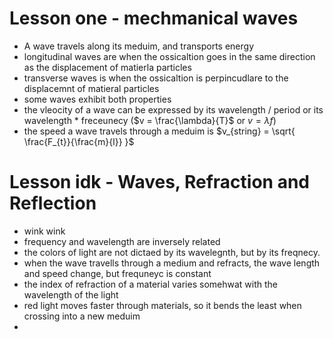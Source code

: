 
# Lesson one - mechmanical waves

- A wave travels along its meduim, and transports energy
- longitudinal waves are when the ossicaltion goes in the same direction as the displacement of matierla particles 
- transverse waves is when the ossicaltion is perpincudlare to the displacemnt of matieral particles
- some waves exhibit both properties
- the vleocity of a wave can be expressed by its wavelength / period or its wavelength * freceunecy ($v = \frac{\lambda}{T}$ or $v = \lambda f$)
- the speed a wave travels through a meduim is $v_{string} = \sqrt{ \frac{F_{t}}{\frac{m}{l}} }$
# Lesson idk - Waves, Refraction and Reflection 
- wink wink 
- frequency and wavelength are inversely related 
- the colors of light are not dictaed by its wavelegnth, but by its freqnecy. 
- when the wave travells through a medium and refracts, the wave length and speed change, but frequneyc is constant
- the index of refraction of a material varies somehwat with the wavelength of the light 
- red light moves faster through materials, so it bends the least when crossing into a new meduim
- 